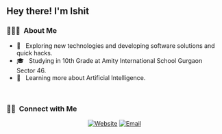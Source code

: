 <h2> Hey there! I'm Ishit</h2>

<h3> 👨🏻‍💻 &nbsp;About Me </h3>

- 🤔 &nbsp; Exploring new technologies and developing software solutions and quick hacks.
- 🎓 &nbsp; Studying in 10th Grade at Amity International School Gurgaon Sector 46.
- 🌱 &nbsp; Learning more about Artificial Intelligence.

<br/>

<h3> 🤝🏻 &nbsp;Connect with Me </h3>

<p align="center">
<a href="https://notishi28.dev"><img alt="Website" src="https://img.shields.io/badge/Website-www.notishi28.dev-blue?style=flat-square&logo=google-chrome"></a>
<a href="mailto:ishitrastogi@gmail.com"><img alt="Email" src="https://img.shields.io/badge/Email-ishitrastogi@gmail.com-blue?style=flat-square&logo=gmail"></a>
</p>
